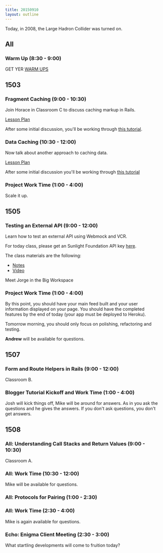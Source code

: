 ```yaml
---
title: 20150910
layout: outline
---
```


Today, in 2008, the Large Hadron Collider was turned on.

## All

### Warm Up (8:30 - 9:00)

GET YER [WARM UPS](https://thewarmup.herokuapp.com/)


## 1503

### Fragment Caching (9:00 - 10:30)

Join Horace in Classroom C to discuss caching markup in Rails.

[Lesson Plan](https://github.com/turingschool/lesson_plans/blob/master/ruby_04-apis_and_scalability/key_based_caching.markdown)

After some initial discussion, you'll be working through [this tutorial](https://github.com/turingschool/lesson_plans/blob/master/ruby_04-apis_and_scalability/key_based_caching.markdown).


### Data Caching (10:30 - 12:00)

Now talk about another approach to caching data.

[Lesson Plan](https://github.com/turingschool/lesson_plans/blob/master/ruby_04-apis_and_scalability/caching_data.markdown)

After some initial discussion you'll be working through
[this tutorial](http://tutorials.jumpstartlab.com/topics/performance/caching_data.html)

### Project Work Time (1:00 - 4:00)

Scale it up.

## 1505

### Testing an External API (9:00 - 12:00)

Learn how to test an external API using Webmock and VCR.

For today class, please get an Sunlight Foundation API key [here](http://sunlightfoundation.com/api/accounts/register/).

The class materials are the following:

* [Notes](https://www.dropbox.com/s/jr1j95burs3dz14/Turing%20-%20Testing%20an%20External%20API%20%28Notes%29.pages?dl=0)
* [Video](https://vimeo.com/138901538)

Meet Jorge in the Big Workspace

### Project Work Time (1:00 - 4:00)

By this point, you should have your main feed built and your user information displayed on your page. You should have the completed features by the end of today (your app must be deployed to Heroku).

Tomorrow morning, you should only focus on polishing, refactoring and testing.

**Andrew** will be available for questions.

## 1507

### Form and Route Helpers in Rails (9:00 - 12:00)

Classroom B.

### Blogger Tutorial Kickoff and Work Time (1:00 - 4:00)

Josh will kick things off, Mike will be around for answers.
As in you ask the questions and he gives the answers. If you don't ask
questions, you don't get answers.


## 1508

### All: Understanding Call Stacks and Return Values (9:00 - 10:30)

Classroom A.

### All: Work Time (10:30 - 12:00)

Mike will be available for questions.

### All: Protocols for Pairing (1:00 - 2:30)

### All: Work Time (2:30 - 4:00)

Mike is again available for questions.

### Echo: Enigma Client Meeting (2:30 - 3:00)

What startling developments will come to fruition today?
